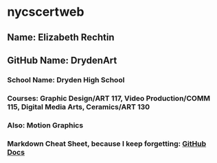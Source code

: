 # nycscertweb
## Name: Elizabeth Rechtin
## GitHub Name: DrydenArt
### School Name: Dryden High School
### Courses: Graphic Design/ART 117, Video Production/COMM 115, Digital Media Arts, Ceramics/ART 130
### Also: Motion Graphics
### Markdown Cheat Sheet, because I keep forgetting: [GitHub Docs](https://docs.github.com/en/get-started/writing-on-github/getting-started-with-writing-and-formatting-on-github/basic-writing-and-formatting-syntax)
